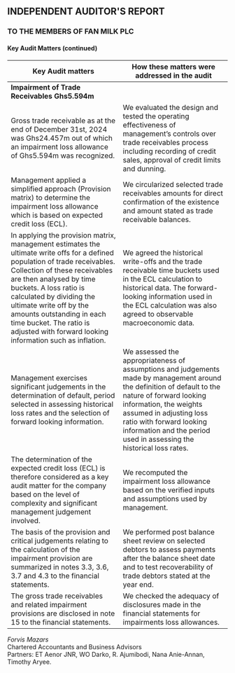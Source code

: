 ## INDEPENDENT AUDITOR'S REPORT
### TO THE MEMBERS OF FAN MILK PLC

#### Key Audit Matters (continued)

| Key Audit matters                              | How these matters were addressed in the audit                                                                                                               |
|------------------------------------------------|-------------------------------------------------------------------------------------------------------------------------------------------------------------|
| **Impairment of Trade Receivables Ghs5.594m**  |                                                                                                                                                             |
| Gross trade receivable as at the end of December 31st, 2024 was Ghs24.457m out of which an impairment loss allowance of Ghs5.594m was recognized. | We evaluated the design and tested the operating effectiveness of management’s controls over trade receivables process including recording of credit sales, approval of credit limits and dunning. |
| Management applied a simplified approach (Provision matrix) to determine the impairment loss allowance which is based on expected credit loss (ECL). | We circularized selected trade receivables amounts for direct confirmation of the existence and amount stated as trade receivable balances. |
| In applying the provision matrix, management estimates the ultimate write offs for a defined population of trade receivables. Collection of these receivables are then analysed by time buckets. A loss ratio is calculated by dividing the ultimate write off by the amounts outstanding in each time bucket. The ratio is adjusted with forward looking information such as inflation. | We agreed the historical write-offs and the trade receivable time buckets used in the ECL calculation to historical data. The forward-looking information used in the ECL calculation was also agreed to observable macroeconomic data. |
| Management exercises significant judgements in the determination of default, period selected in assessing historical loss rates and the selection of forward looking information. | We assessed the appropriateness of assumptions and judgements made by management around the definition of default to the nature of forward looking information, the weights assumed in adjusting loss ratio with forward looking information and the period used in assessing the historical loss rates. |
| The determination of the expected credit loss (ECL) is therefore considered as a key audit matter for the company based on the level of complexity and significant management judgement involved. | We recomputed the impairment loss allowance based on the verified inputs and assumptions used by management. |
| The basis of the provision and critical judgements relating to the calculation of the impairment provision are summarized in notes 3.3, 3.6, 3.7 and 4.3 to the financial statements. | We performed post balance sheet review on selected debtors to assess payments after the balance sheet date and to test recoverability of trade debtors stated at the year end. |
| The gross trade receivables and related impairment provisions are disclosed in note 15 to the financial statements. | We checked the adequacy of disclosures made in the financial statements for impairments loss allowances. |

*Forvis Mazars*  
Chartered Accountants and Business Advisors  
Partners: ET Aenor JNR, WO Darko, R. Ajumibodi, Nana Anie-Annan, Timothy Aryee.